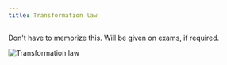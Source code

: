 ```yaml
---
title: Transformation law
---
```


Don't have to memorize this. Will be given on exams, if required.

![Transformation law](/mechanics/transformation-law.png)

